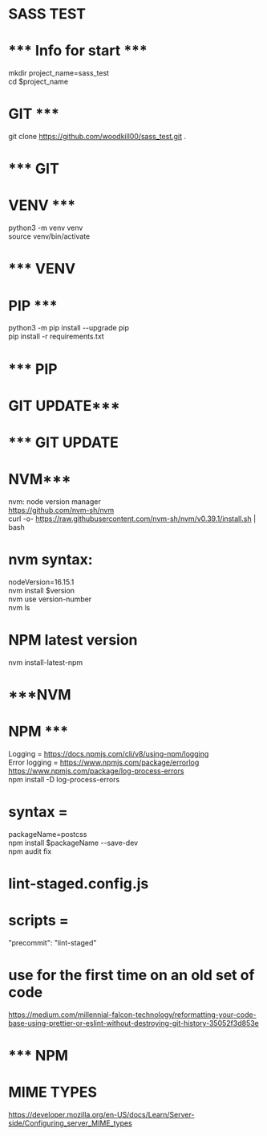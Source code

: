 # SASS TEST
# *** Info for start ***
mkdir project_name=sass_test <br />
cd $project_name <br />

# GIT ***
git clone https://github.com/woodkill00/sass_test.git . <br />
# *** GIT

# VENV ***
python3 -m venv venv <br />
source venv/bin/activate <br />
# *** VENV

# PIP ***
python3 -m pip install --upgrade pip <br />
pip install -r requirements.txt <br />
# *** PIP

# GIT UPDATE***

# *** GIT UPDATE

# NVM***
nvm: node version manager <br />
https://github.com/nvm-sh/nvm <br />
curl -o- https://raw.githubusercontent.com/nvm-sh/nvm/v0.39.1/install.sh | bash <br />

# nvm syntax:
nodeVersion=16.15.1 <br />
nvm install $version <br />
nvm use version-number <br />
nvm ls <br />

# NPM latest version
nvm install-latest-npm <br />
# ***NVM



# NPM ***
Logging = https://docs.npmjs.com/cli/v8/using-npm/logging <br />
Error logging = https://www.npmjs.com/package/errorlog <br />
https://www.npmjs.com/package/log-process-errors <br />
npm install -D log-process-errors <br />

# syntax =
packageName=postcss <br />
npm install $packageName --save-dev <br />
npm audit fix <br />

# lint-staged.config.js
# scripts =
"precommit": "lint-staged" <br />


# use for the first time on an old set of code
https://medium.com/millennial-falcon-technology/reformatting-your-code-base-using-prettier-or-eslint-without-destroying-git-history-35052f3d853e <br />
# *** NPM


# MIME TYPES
https://developer.mozilla.org/en-US/docs/Learn/Server-side/Configuring_server_MIME_types <br />


